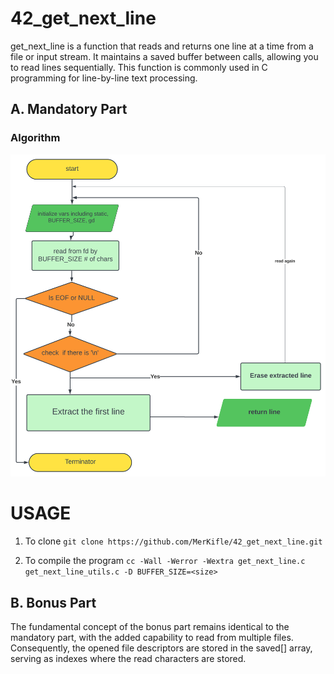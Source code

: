 # 42_get_next_line
get_next_line is a function that reads and returns one line at a time from a file or input stream. It maintains a saved buffer between calls, allowing you to read lines sequentially. This function is commonly used in C programming for line-by-line text processing.

## A. Mandatory Part

### Algorithm

![Algorithm Diagram](algorithm.svg)

# USAGE
1. To clone
  ` git clone https://github.com/MerKifle/42_get_next_line.git `

2. To compile the program
   ``` cc -Wall -Werror -Wextra get_next_line.c get_next_line_utils.c -D BUFFER_SIZE=<size> ```

## B. Bonus Part
The fundamental concept of the bonus part remains identical to the mandatory part, with the added capability to read from multiple files. Consequently, the opened file descriptors are stored in the saved[] array, serving as indexes where the read characters are stored.
